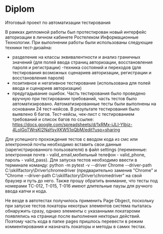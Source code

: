 # Diplom
Итоговый проект по автоматизации тестирования

В рамках дипломной работы был протестирован новый интерфейс авторизации в личном кабинете Ростелеком Информационные Технологии.
При выполнении работы были использованы следующие техники тест-дизайна:
- разделение на классы эквивалентности и анализ граничных значений (для полей ввода страниц авторизации, восстановления пароля и регистрации)
-техника состояний и переходов (для тестирования возможных сценариев авторизации, регистрации и восстановления пароля)
- позитивное и негативное тестирование (использована для полей ввода и сценариев авторизации)
- предугадывание ошибок.
Часть тестирования было проведено вручную при тестировании требований, часть тестов было автоматизировано. 
Автоматизированные тесты были выполнены на основании 24 тест-кейсов.
В результате тестирования было выявлено 6 багов.
Тест-кейсы, чек-лист с тестированием требований и список багов по ссылке: 
https://docs.google.com/spreadsheets/d/1xRMx-iJLI-YIbjz-4LoIGoTWrsKI2NaYsyXKW51qQbM/edit?usp=sharing

Для успешного прохождения тестов с вводом кода из смс или электронной почты необходимо вставить свои данные (зарегистрированного пользователя)
в файл settings (переменные: электронная почтв - valid_email,мобильный телефон - valid_phone, пароль - valid_pass).
Для запуска тестов необходимо ввести в терминале команду: python -m pytest -v --driver Chrome --driver-path C:\skillfactory\Driver\chromedriver 
(предварительно заменив "Chrome" и "Chrome --driver-path C:\skillfactory\Driver\chromedriver" на свой браузер и путь до него.
Также прошу обратить внимание, что тесты под номерами ТС-012, Т-015, Т-016 имеют длительные паузы для ручного ввода капчи и кода.
 
Не везде в автотестах получилось применить Page Obgect, поскольку при запуске тестов локаторы некотрых элементов система пыталась обнаружить сразу,
однако элементы с указанными локатароми появлялись на странице после выполнения некторых действий. Поэтому часть кода в папке pages пришлось перевести
в режим комментирования и назначать локаторы и методы в самих тестах.
